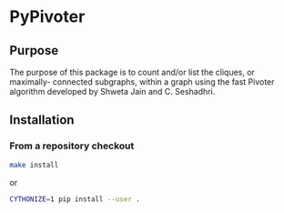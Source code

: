 PyPivoter
=========

Purpose
-------

The purpose of this package is to count and/or list the cliques, or maximally-
connected subgraphs, within a graph using the fast Pivoter algorithm developed
by Shweta Jain and C. Seshadhri.

Installation
------------

### From a repository checkout

```bash
make install
```
or
```bash
CYTHONIZE=1 pip install --user .
```
